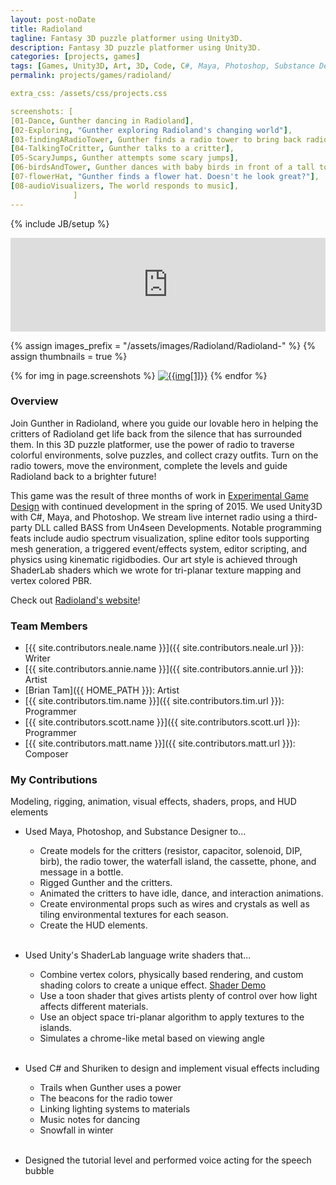 ```yaml
---
layout: post-noDate
title: Radioland
tagline: Fantasy 3D puzzle platformer using Unity3D.
description: Fantasy 3D puzzle platformer using Unity3D.
categories: [projects, games]
tags: [Games, Unity3D, Art, 3D, Code, C#, Maya, Photoshop, Substance Designer, Open Source]
permalink: projects/games/radioland/

extra_css: /assets/css/projects.css

screenshots: [
[01-Dance, Gunther dancing in Radioland],
[02-Exploring, "Gunther exploring Radioland's changing world"],
[03-findingARadioTower, Gunther finds a radio tower to bring back radio],
[04-TalkingToCritter, Gunther talks to a critter],
[05-ScaryJumps, Gunther attempts some scary jumps],
[06-birdsAndTower, Gunther dances with baby birds in front of a tall tower],
[07-flowerHat, "Gunther finds a flower hat. Doesn't he look great?"],
[08-audioVisualizers, The world responds to music],
              ]
---
```

{% include JB/setup %}


<div class="video-wrapper">
    <iframe width="100%" src="https://www.youtube.com/embed/HbTQizZzDiM?rel=0" frameborder="0" allowfullscreen></iframe>
</div>


{% assign images_prefix = "/assets/images/Radioland/Radioland-" %}
{% assign thumbnails = true %}

<div class="project-images" id="slideshow">
{% for img in page.screenshots %}
    <a href="{{images_prefix}}{{img[0]}}.png"><img src= "{{images_prefix}}{{img[0]}}{% if thumbnails %}-tn{% endif %}.png" alt="{{img[1]}}" class="img-responsive"></a>
{% endfor %}
</div>

<script>
    $('#slideshow').photobox('a', {history:false, time:0, counter:false});
</script>

<h3>Overview</h3>

Join Gunther in Radioland, where you guide our lovable hero in helping the critters of Radioland get life back from the silence that has surrounded them. In this 3D puzzle platformer, use the power of radio to traverse colorful environments, solve puzzles, and collect crazy outfits. Turn on the radio towers, move the environment, complete the levels and guide Radioland back to a brighter future!

This game was the result of three months of work in <a href="http://www.arts.rpi.edu/~ruiz/EGDFall2014/Experimental.htm">Experimental Game Design</a> with continued development in the spring of 2015. We used Unity3D with C#, Maya, and Photoshop. We stream live internet radio using a third-party DLL called BASS from Un4seen Developments. Notable programming feats include audio spectrum visualization, spline editor tools supporting mesh generation, a triggered event/effects system, editor scripting, and physics using kinematic rigidbodies. Our art style is achieved through ShaderLab shaders which we wrote for tri-planar texture mapping and vertex colored PBR.

Check out <a href="http://radioland.github.io/">Radioland's website</a>!


<div class="github-widget" data-repo="Radioland/RadiolandGame"></div>

<h3>Team Members</h3>

* [{{ site.contributors.neale.name }}]({{ site.contributors.neale.url }}): Writer
* [{{ site.contributors.annie.name }}]({{ site.contributors.annie.url }}): Artist
* [Brian Tam]({{ HOME_PATH }}): Artist
* [{{ site.contributors.tim.name }}]({{ site.contributors.tim.url }}): Programmer
* [{{ site.contributors.scott.name }}]({{ site.contributors.scott.url }}): Programmer
* [{{ site.contributors.matt.name }}]({{ site.contributors.matt.url }}): Composer

<h3>My Contributions</h3>

Modeling, rigging, animation, visual effects, shaders, props, and HUD elements

* Used Maya, Photoshop, and Substance Designer to...
    * Create models for the critters (resistor, capacitor, solenoid, DIP, birb), the radio tower, the waterfall island, the cassette, phone, and message in a bottle. 
    * Rigged Gunther and the critters. 
    * Animated the critters to have idle, dance, and interaction animations. 
    * Create environmental props such as wires and crystals as well as tiling environmental textures for each season. 
    * Create the HUD elements. 
<br><br>

* Used Unity's ShaderLab language write shaders that...
    *  Combine vertex colors, physically based rendering, and custom shading colors to create a unique effect. [Shader Demo](/projects/games/radioland/shaderDemo)
    *  Use a toon shader that gives artists plenty of control over how light affects different materials. 
    *  Use an object space tri-planar algorithm to apply textures to the islands. 
    *  Simulates a chrome-like metal based on viewing angle 
<br><br>

* Used C# and Shuriken to design and implement visual effects including 
    *  Trails when Gunther uses a power 
    *  The beacons for the radio tower 
    *  Linking lighting systems to materials 
    *  Music notes for dancing 
    *  Snowfall in winter 
<br><br>

* Designed the tutorial level and performed voice acting for the speech bubble  

&nbsp;
